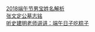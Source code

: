   
[2018端午节男宝姓名解析](http://www.dianyue.me/archives/845/9dwfv7sbq1nt0kib/)  
[张文定公墓志铭](http://www.dianyue.me/archives/810/okb56x9cfglrri1b/)  
[听史建明老师讲讲：端午日子吃粽子](http://www.dianyue.me/archives/752/oj7s6vix1r7xspx0/)